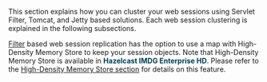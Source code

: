 

This section explains how you can cluster your web sessions using Servlet Filter, Tomcat, and Jetty based solutions. Each web session clustering is explained in the following subsections.

[Filter](01_Filter_Based_Web_Session_Replication.md) based web session replication has the option to use a map with High-Density Memory Store to keep your session objects. Note that High-Density Memory Store is available in <font color="##153F75">**Hazelcast IMDG Enterprise HD**</font>. Please refer to the [High-Density Memory Store section](/13_Storage/00_High-Density_Memory_Store) for details on this feature.


